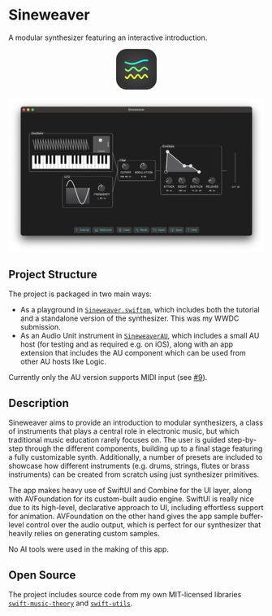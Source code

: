 # Sineweaver

A modular synthesizer featuring an interactive introduction.

<div align="center">
<p>
<img alt="Logo" src="Icons/AppIconRounded.svg" width="80">
</p>

<p>
<img alt="Screenshot" src="Screenshots/Screenshot.png" width="600">
</p>
</div>

## Project Structure

The project is packaged in two main ways:

- As a playground in [`Sineweaver.swiftpm`](Sineweaver.swiftpm), which includes both the tutorial and a standalone version of the synthesizer. This was my WWDC submission.
- As an Audio Unit instrument in [`SineweaverAU`](SineweaverAU), which includes a small AU host (for testing and as required e.g. on iOS), along with an app extension that includes the AU component which can be used from other AU hosts like Logic.

Currently only the AU version supports MIDI input (see [#9](https://github.com/fwcd/sineweaver/issues/9)).

## Description

Sineweaver aims to provide an introduction to modular synthesizers, a class of instruments that plays a central role in electronic music, but which traditional music education rarely focuses on. The user is guided step-by-step through the different components, building up to a final stage featuring a fully customizable synth. Additionally, a number of presets are included to showcase how different instruments (e.g. drums, strings, flutes or brass instruments) can be created from scratch using just synthesizer primitives.

The app makes heavy use of SwiftUI and Combine for the UI layer, along with AVFoundation for its custom-built audio engine. SwiftUI is really nice due to its high-level, declarative approach to UI, including effortless support for animation. AVFoundation on the other hand gives the app sample buffer-level control over the audio output, which is perfect for our synthesizer that heavily relies on generating custom samples.

No AI tools were used in the making of this app.

## Open Source

The project includes source code from my own MIT-licensed libraries [`swift-music-theory`](https://github.com/fwcd/swift-music-theory) and [`swift-utils`](https://github.com/fwcd/swift-utils).
